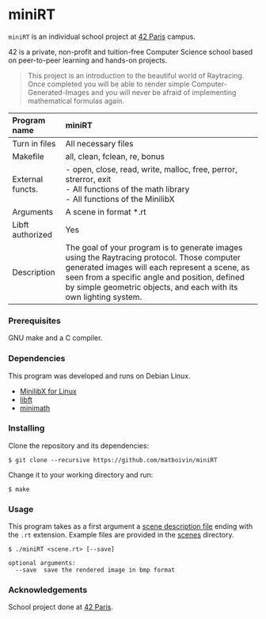 # miniRT

`miniRT` is an individual school project at [42 Paris](https://www.42.fr) campus.

42 is a private, non-profit and tuition-free Computer Science school based on peer-to-peer learning and hands-on projects.

> This project is an introduction to the beautiful world of Raytracing. Once completed you will be able to render simple Computer-Generated-Images and you will never be afraid of implementing mathematical formulas again.  

| Program name      | miniRT                                                              |
| :---------------- | :------------------------------------------------------------------ |
| Turn in files     | All necessary files                                                 |
| Makefile          | all, clean, fclean, re, bonus                                       |
| External functs.  | - open, close, read, write, malloc, free, perror, strerror, exit<br/>- All functions of the math library<br/>- All functions of the MinilibX |
| Arguments         | A scene in format *.rt                                              |
| Libft authorized  | Yes                                                                 |
| Description       | The goal of your program is to generate images using the Raytracing protocol. Those computer generated images will each represent a scene, as seen from a specific angle and position, defined by simple geometric objects, and each with its own lighting system. |

### Prerequisites

GNU make and a C compiler.

### Dependencies

This program was developed and runs on Debian Linux.

- [MinilibX for Linux](https://github.com/42Paris/minilibx-linux)
- [libft](https://github.com/matboivin/libft)
- [minimath](https://github.com/matboivin/minimath)

### Installing

Clone the repository and its dependencies:
```console
$ git clone --recursive https://github.com/matboivin/miniRT
```

Change it to your working directory and run:
```console
$ make
```

### Usage

This program takes as a first argument a [scene description file](doc/scene_file.md) ending with the `.rt` extension. Example files are provided in the [scenes](scenes) directory.

```console
$ ./miniRT <scene.rt> [--save]

optional arguments:
  --save  save the rendered image in bmp format
```

### Acknowledgements

School project done at [42 Paris](https://www.42.fr).
